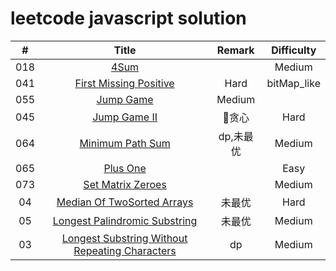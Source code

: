 # leetcode javascript solution

| # | Title | Remark | Difficulty |
|:--:|:--:|:--:|:--:|
|018|[4Sum](https://github.com/MoruoFrog/leetcode/blob/master/18__4Sum.js)|  | Medium |
|041|[First Missing Positive](https://github.com/MoruoFrog/leetcode/blob/master/41__FirstMissingPositive.js)| Hard |bitMap_like |
|055|[Jump Game](https://github.com/MoruoFrog/leetcode/blob/master/55__JumpGame.js)| Medium |
|045|[Jump Game II](https://github.com/MoruoFrog/leetcode/blob/master/45__JumpGame2.js)|贪心| Hard |
|064|[Minimum Path Sum](https://github.com/MoruoFrog/leetcode/blob/master/64__MinimumPathSum.js)|dp,未最优| Medium |
|065|[Plus One](https://github.com/MoruoFrog/leetcode/blob/master/65__PlusOne.js)| | Easy |
|073|[Set Matrix Zeroes](https://github.com/MoruoFrog/leetcode/blob/master/73__SetMatrixZeroes.js)| | Medium |
|04|[Median Of TwoSorted Arrays](https://github.com/MoruoFrog/leetcode/blob/master/4__MedianOfTwoSortedArrays.js)| 未最优 | Hard |
|05|[Longest Palindromic Substring](https://github.com/MoruoFrog/leetcode/blob/master/5__LongestPalindromicSubstring.js)| 未最优 | Medium |
|03|[Longest Substring Without Repeating Characters](https://github.com/MoruoFrog/leetcode/blob/master/3__LongestSubstringWithoutRepeatingCharacters.js)| dp | Medium |